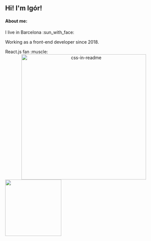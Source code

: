 <h2>Hi! I'm Igór!</h2>

<h4>About me:</h4>
<p>I live in Barcelona :sun_with_face:</p>

<p>Working as a front-end developer since 2018. </p>
 React.js fan :muscle:

<div align="center">
    <img src="svg.svg" width="400" height="400" alt="css-in-readme">
</div>

<img height="180em" src="https://github-readme-stats.vercel.app/api?username=igor-co&show_icons=true&hide_border=true&&count_private=true&include_all_commits=true" />
